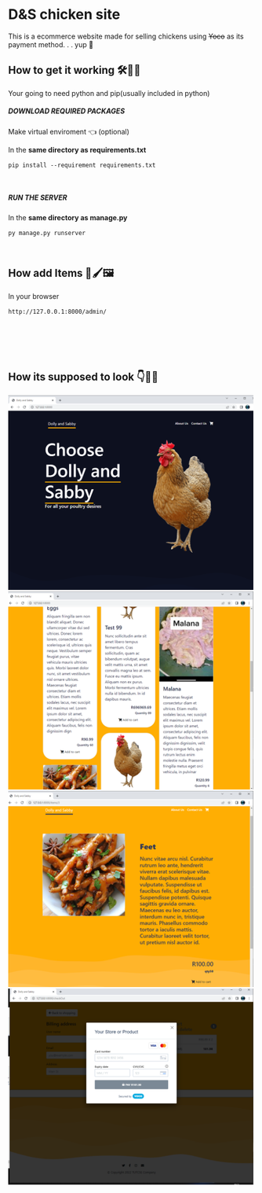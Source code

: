 # D&S chicken site
This is a ecommerce website made for selling chickens using <s>Yoco</s> as its payment method. . . yup 🐔
<br>
## How to get it working 🛠🔧🚀
Your going to need python and pip(usually included in python)
<br>
<h5>DOWNLOAD REQUIRED PACKAGES</h5>
Make virtual enviroment 👈 (optional)

In the <strong>same directory as requirements.txt</strong>

```
pip install --requirement requirements.txt
```
<br>
<h5>RUN THE SERVER</h5>
In the <strong>same directory as manage.py</strong>

```
py manage.py runserver
```
<br>

## How add Items 🎨🖌🖼
In your browser

```
http://127.0.0.1:8000/admin/
```

<br>
<br>
<br>
<br>

## How its supposed to look 👇🎉🚩

<p float="left">
  <img src="https://github.com/more-mr/Chicken_Farm_Prototype/blob/main/snapShotOfSite/snapofweb0.png" width="500"/>
  <img src="https://github.com/more-mr/Chicken_Farm_Prototype/blob/main/snapShotOfSite/snapofweb1.png" width="500"/>
  <img src="https://github.com/more-mr/Chicken_Farm_Prototype/blob/main/snapShotOfSite/snapofweb0itm.png" width="500"/>
  <img src="https://github.com/more-mr/Chicken_Farm_Prototype/blob/main/snapShotOfSite/snapofweb0check.png" width="500"/>
</p>
